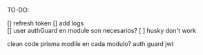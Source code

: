 TO-DO:

[] refresh token
[] add logs  
[] user authGuard en module son necesarios?
[ ] husky don't work

clean code
prisma modile en cada modulo?
auth guard
jwt
